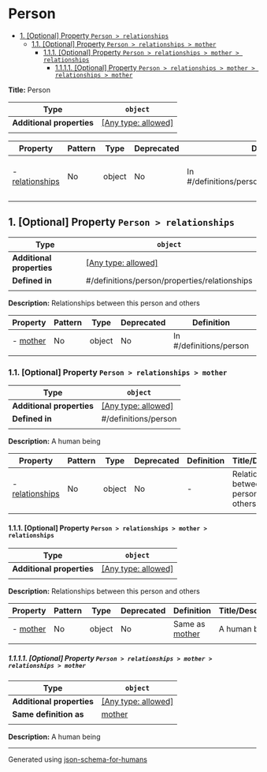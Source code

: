 # Person

- [1. [Optional] Property `Person > relationships`](#relationships)
  - [1.1. [Optional] Property `Person > relationships > mother`](#relationships_mother)
    - [1.1.1. [Optional] Property `Person > relationships > mother > relationships`](#relationships_mother_relationships)
      - [1.1.1.1. [Optional] Property `Person > relationships > mother > relationships > mother`](#relationships_mother_relationships_mother)

**Title:** Person

| Type                      | `object`                                                                  |
| ------------------------- | ------------------------------------------------------------------------- |
| **Additional properties** | [[Any type: allowed]](# "Additional Properties of any type are allowed.") |
|                           |                                                                           |

| Property                           | Pattern | Type   | Deprecated | Definition                                       | Title/Description                            |
| ---------------------------------- | ------- | ------ | ---------- | ------------------------------------------------ | -------------------------------------------- |
| - [relationships](#relationships ) | No      | object | No         | In #/definitions/person/properties/relationships | Relationships between this person and others |
|                                    |         |        |            |                                                  |                                              |

## <a name="relationships"></a>1. [Optional] Property `Person > relationships`

| Type                      | `object`                                                                  |
| ------------------------- | ------------------------------------------------------------------------- |
| **Additional properties** | [[Any type: allowed]](# "Additional Properties of any type are allowed.") |
| **Defined in**            | #/definitions/person/properties/relationships                             |
|                           |                                                                           |

**Description:** Relationships between this person and others

| Property                           | Pattern | Type   | Deprecated | Definition              | Title/Description |
| ---------------------------------- | ------- | ------ | ---------- | ----------------------- | ----------------- |
| - [mother](#relationships_mother ) | No      | object | No         | In #/definitions/person | A human being     |
|                                    |         |        |            |                         |                   |

### <a name="relationships_mother"></a>1.1. [Optional] Property `Person > relationships > mother`

| Type                      | `object`                                                                  |
| ------------------------- | ------------------------------------------------------------------------- |
| **Additional properties** | [[Any type: allowed]](# "Additional Properties of any type are allowed.") |
| **Defined in**            | #/definitions/person                                                      |
|                           |                                                                           |

**Description:** A human being

| Property                                                | Pattern | Type   | Deprecated | Definition | Title/Description                            |
| ------------------------------------------------------- | ------- | ------ | ---------- | ---------- | -------------------------------------------- |
| - [relationships](#relationships_mother_relationships ) | No      | object | No         | -          | Relationships between this person and others |
|                                                         |         |        |            |            |                                              |

#### <a name="relationships_mother_relationships"></a>1.1.1. [Optional] Property `Person > relationships > mother > relationships`

| Type                      | `object`                                                                  |
| ------------------------- | ------------------------------------------------------------------------- |
| **Additional properties** | [[Any type: allowed]](# "Additional Properties of any type are allowed.") |
|                           |                                                                           |

**Description:** Relationships between this person and others

| Property                                                | Pattern | Type   | Deprecated | Definition                               | Title/Description |
| ------------------------------------------------------- | ------- | ------ | ---------- | ---------------------------------------- | ----------------- |
| - [mother](#relationships_mother_relationships_mother ) | No      | object | No         | Same as [mother](#relationships_mother ) | A human being     |
|                                                         |         |        |            |                                          |                   |

##### <a name="relationships_mother_relationships_mother"></a>1.1.1.1. [Optional] Property `Person > relationships > mother > relationships > mother`

| Type                      | `object`                                                                  |
| ------------------------- | ------------------------------------------------------------------------- |
| **Additional properties** | [[Any type: allowed]](# "Additional Properties of any type are allowed.") |
| **Same definition as**    | [mother](#relationships_mother)                                           |
|                           |                                                                           |

**Description:** A human being

----------------------------------------------------------------------------------------------------------------------------
Generated using [json-schema-for-humans](https://github.com/coveooss/json-schema-for-humans)